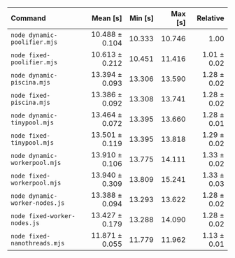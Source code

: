 | Command                        |       Mean [s] | Min [s] | Max [s] |    Relative |
| :----------------------------- | -------------: | ------: | ------: | ----------: |
| `node dynamic-poolifier.mjs`   | 10.488 ± 0.104 |  10.333 |  10.746 |        1.00 |
| `node fixed-poolifier.mjs`     | 10.613 ± 0.212 |  10.451 |  11.416 | 1.01 ± 0.02 |
| `node dynamic-piscina.mjs`     | 13.394 ± 0.093 |  13.306 |  13.590 | 1.28 ± 0.02 |
| `node fixed-piscina.mjs`       | 13.386 ± 0.092 |  13.308 |  13.741 | 1.28 ± 0.02 |
| `node dynamic-tinypool.mjs`    | 13.464 ± 0.072 |  13.395 |  13.660 | 1.28 ± 0.01 |
| `node fixed-tinypool.mjs`      | 13.501 ± 0.119 |  13.395 |  13.818 | 1.29 ± 0.02 |
| `node dynamic-workerpool.mjs`  | 13.910 ± 0.106 |  13.775 |  14.111 | 1.33 ± 0.02 |
| `node fixed-workerpool.mjs`    | 13.940 ± 0.309 |  13.809 |  15.241 | 1.33 ± 0.03 |
| `node dynamic-worker-nodes.js` | 13.388 ± 0.094 |  13.293 |  13.622 | 1.28 ± 0.02 |
| `node fixed-worker-nodes.js`   | 13.427 ± 0.179 |  13.288 |  14.090 | 1.28 ± 0.02 |
| `node fixed-nanothreads.mjs`   | 11.871 ± 0.055 |  11.779 |  11.962 | 1.13 ± 0.01 |
